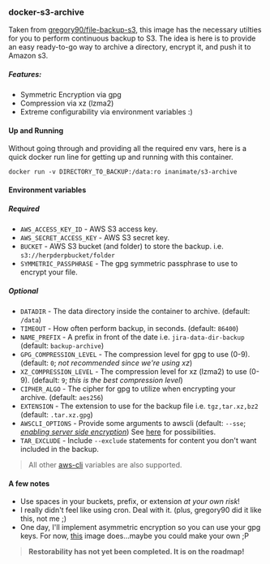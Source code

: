 ### docker-s3-archive

Taken from [gregory90/file-backup-s3](https://hub.docker.com/r/gregory90/file-backup-s3/), this image has the necessary utilties for you to perform continuous backup to S3.
The idea is here is to provide an easy ready-to-go way to archive a directory, encrypt it, and push it to Amazon s3.

##### Features:

* Symmetric Encryption via gpg
* Compression via xz (lzma2)
* Extreme configurability via environment variables :)

#### Up and Running

Without going through and providing all the required env vars, here is a quick docker run line for getting up and running with this container.

```
docker run -v DIRECTORY_TO_BACKUP:/data:ro inanimate/s3-archive
```

#### Environment variables

##### *Required*

* `AWS_ACCESS_KEY_ID` - AWS S3 access key.
* `AWS_SECRET_ACCESS_KEY` - AWS S3 secret key.
* `BUCKET` - AWS S3 bucket (and folder) to store the backup. i.e. `s3://herpderpbucket/folder`
* `SYMMETRIC_PASSPHRASE` - The gpg symmetric passphrase to use to encrypt your file.

##### *Optional*

* `DATADIR` - The data directory inside the container to archive. (default: `/data`)
* `TIMEOUT` - How often perform backup, in seconds. (default: `86400`)
* `NAME_PREFIX` - A prefix in front of the date i.e. `jira-data-dir-backup` (default: `backup-archive`)
* `GPG_COMPRESSION_LEVEL` - The compression level for gpg to use (0-9). (default: `0`; *not recommended since we're using xz*)
* `XZ_COMPRESSION_LEVEL` - The compression level for xz (lzma2) to use (0-9). (default: `9`; *this is the best compression level*)
* `CIPHER_ALGO` - The cipher for gpg to utilize when encrypting your archive. (default: `aes256`)
* `EXTENSION` - The extension to use for the backup file i.e. `tgz,tar.xz,bz2` (default: `.tar.xz.gpg`)
* `AWSCLI_OPTIONS` - Provide some arguments to awscli (default: `--sse`; *[enabling server side encryption](http://docs.aws.amazon.com/AmazonS3/latest/dev/serv-side-encryption.html)*) See [here](http://docs.aws.amazon.com/cli/latest/reference/s3/cp.html) for possibilities.
* `TAR_EXCLUDE` - Include `--exclude` statements for content you don't want
  included in the backup.

> All other [aws-cli](https://github.com/aws/aws-cli) variables are also supported.

#### A few notes

* Use spaces in your buckets, prefix, or extension *at your own risk*!
* I really didn't feel like using cron. Deal with it. (plus, gregory90 did it like this, not me ;)
* One day, I'll implement asymmetric encryption so you can use your gpg keys. For now, [this](https://hub.docker.com/r/siomiz/postgresql-s3/) image does...maybe you could make your own ;P


> **Restorability has not yet been completed. It is on the roadmap!**

